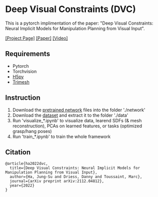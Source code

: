# Deep Visual Constraints (DVC)

This is a pytorch implimentation of the paper: "Deep Visual Constraints: Neural Implicit Models for Manipulation Planning from Visual Input".

[[Project Page]](https://sites.google.com/view/deep-visual-constraints) [[Paper]](https://arxiv.org/abs/2112.04812) [[Video]](https://youtu.be/r__mIGTu6Jg)

## Requirements
- Pytorch
- Torchvision
- [H5py](https://docs.h5py.org/en/stable/quick.html)
- [Trimesh](https://trimsh.org/trimesh.html)


## Instruction
1. Download the [pretrained network](https://drive.google.com/drive/folders/1RcjmbazIrejv6QT8cSJ9V62KSbA2ip5k?usp=sharing) files into the folder './network'
2. Download the [dataset](https://drive.google.com/file/d/12Ycx9oJkd8lape1SuQ2k0w75yp0IQ1pF/view?usp=sharing) and extract it to the folder './data' 
3. Run 'visualize_*.ipynb' to visualize data, learend SDFs (& mesh reconstruction), PCAs on learned features, or tasks (optimized grasp/hang poses)
4. Run 'train_*.ipynb' to train the whole framework

## Citation
```
@article{ha2022dvc,
  title={Deep Visual Constraints: Neural Implicit Models for Manipulation Planning from Visual Input},
  author={Ha, Jung-Su and Driess, Danny and Toussaint, Marc},
  journal={arXiv preprint arXiv:2112.04812},
  year={2022}
}
```
